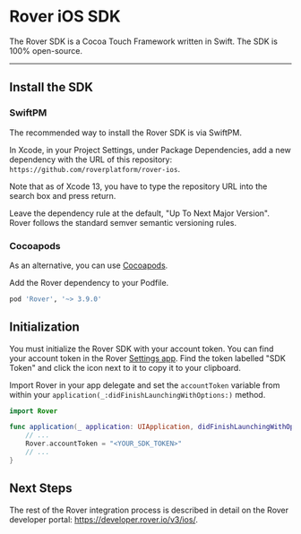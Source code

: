 # Rover iOS SDK

The Rover SDK is a Cocoa Touch Framework written in Swift. The SDK is 100% open-source.

---

## Install the SDK

### SwiftPM

The recommended way to install the Rover SDK is via SwiftPM.

In Xcode, in your Project Settings, under Package Dependencies, add a new dependency with the URL of this repository: `https://github.com/roverplatform/rover-ios`.

Note that as of Xcode 13, you have to type the repository URL into the search box and press return.

Leave the dependency rule at the default, "Up To Next Major Version".  Rover follows the standard semver semantic versioning rules.

### Cocoapods

As an alternative, you can use [Cocoapods](http://cocoapods.org/).

Add the Rover dependency to your Podfile.

```ruby
pod 'Rover', '~> 3.9.0'
```

## Initialization

You must initialize the Rover SDK with your account token. You can find your account token in the Rover [Settings app](https://app.rover.io/settings). Find the token labelled "SDK Token" and click the icon next to it to copy it to your clipboard.

Import Rover in your app delegate and set the `accountToken` variable from within your `application(_:didFinishLaunchingWithOptions:)` method.

```swift
import Rover

func application(_ application: UIApplication, didFinishLaunchingWithOptions launchOptions: [UIApplication.LaunchOptionsKey: Any]?) -> Bool {
    // ...
    Rover.accountToken = "<YOUR_SDK_TOKEN>"
    // ...
}
```

## Next Steps

The rest of the Rover integration process is described in detail on the Rover developer portal: https://developer.rover.io/v3/ios/.
